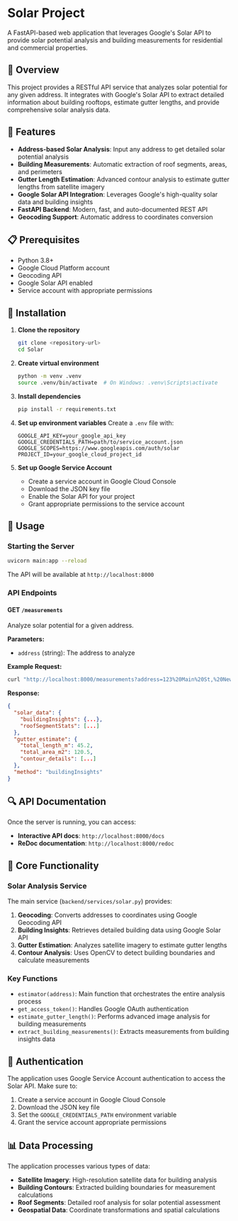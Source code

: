 # Solar Project

A FastAPI-based web application that leverages Google's Solar API to provide solar potential analysis and building measurements for residential and commercial properties.

## 🌟 Overview

This project provides a RESTful API service that analyzes solar potential for any given address. It integrates with Google's Solar API to extract detailed information about building rooftops, estimate gutter lengths, and provide comprehensive solar analysis data.

## 🚀 Features

- **Address-based Solar Analysis**: Input any address to get detailed solar potential analysis
- **Building Measurements**: Automatic extraction of roof segments, areas, and perimeters
- **Gutter Length Estimation**: Advanced contour analysis to estimate gutter lengths from satellite imagery
- **Google Solar API Integration**: Leverages Google's high-quality solar data and building insights
- **FastAPI Backend**: Modern, fast, and auto-documented REST API
- **Geocoding Support**: Automatic address to coordinates conversion


## 📋 Prerequisites

- Python 3.8+
- Google Cloud Platform account
- Geocoding API
- Google Solar API enabled
- Service account with appropriate permissions

## 🔧 Installation

1. **Clone the repository**
   ```bash
   git clone <repository-url>
   cd Solar
   ```

2. **Create virtual environment**
   ```bash
   python -m venv .venv
   source .venv/bin/activate  # On Windows: .venv\Scripts\activate
   ```

3. **Install dependencies**
   ```bash
   pip install -r requirements.txt
   ```

4. **Set up environment variables**
   Create a `.env` file with:
   ```env
   GOOGLE_API_KEY=your_google_api_key
   GOOGLE_CREDENTIALS_PATH=path/to/service_account.json
   GOOGLE_SCOPES=https://www.googleapis.com/auth/solar
   PROJECT_ID=your_google_cloud_project_id
   ```

5. **Set up Google Service Account**
   - Create a service account in Google Cloud Console
   - Download the JSON key file
   - Enable the Solar API for your project
   - Grant appropriate permissions to the service account

## 🚀 Usage

### Starting the Server

```bash
uvicorn main:app --reload
```

The API will be available at `http://localhost:8000`

### API Endpoints

#### GET `/measurements`
Analyze solar potential for a given address.

**Parameters:**
- `address` (string): The address to analyze

**Example Request:**
```bash
curl "http://localhost:8000/measurements?address=123%20Main%20St,%20New%20York,%20NY"
```

**Response:**
```json
{
  "solar_data": {
    "buildingInsights": {...},
    "roofSegmentStats": [...]
  },
  "gutter_estimate": {
    "total_length_m": 45.2,
    "total_area_m2": 120.5,
    "contour_details": [...]
  },
  "method": "buildingInsights"
}
```

## 🔍 API Documentation

Once the server is running, you can access:
- **Interactive API docs**: `http://localhost:8000/docs`
- **ReDoc documentation**: `http://localhost:8000/redoc`

## 🧪 Core Functionality

### Solar Analysis Service
The main service (`backend/services/solar.py`) provides:

1. **Geocoding**: Converts addresses to coordinates using Google Geocoding API
2. **Building Insights**: Retrieves detailed building data using Google Solar API
3. **Gutter Estimation**: Analyzes satellite imagery to estimate gutter lengths
4. **Contour Analysis**: Uses OpenCV to detect building boundaries and calculate measurements

### Key Functions

- `estimator(address)`: Main function that orchestrates the entire analysis process
- `get_access_token()`: Handles Google OAuth authentication
- `estimate_gutter_length()`: Performs advanced image analysis for building measurements
- `extract_building_measurements()`: Extracts measurements from building insights data

## 🔐 Authentication

The application uses Google Service Account authentication to access the Solar API. Make sure to:

1. Create a service account in Google Cloud Console
2. Download the JSON key file
3. Set the `GOOGLE_CREDENTIALS_PATH` environment variable
4. Grant the service account appropriate permissions

## 📊 Data Processing

The application processes various types of data:

- **Satellite Imagery**: High-resolution satellite data for building analysis
- **Building Contours**: Extracted building boundaries for measurement calculations
- **Roof Segments**: Detailed roof analysis for solar potential assessment
- **Geospatial Data**: Coordinate transformations and spatial calculations
